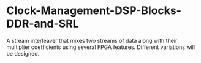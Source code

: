# Clock-Management-DSP-Blocks-DDR-and-SRL
A stream interleaver that mixes two streams of data along with their multiplier coefficients using several FPGA features. Different variations will be designed.
